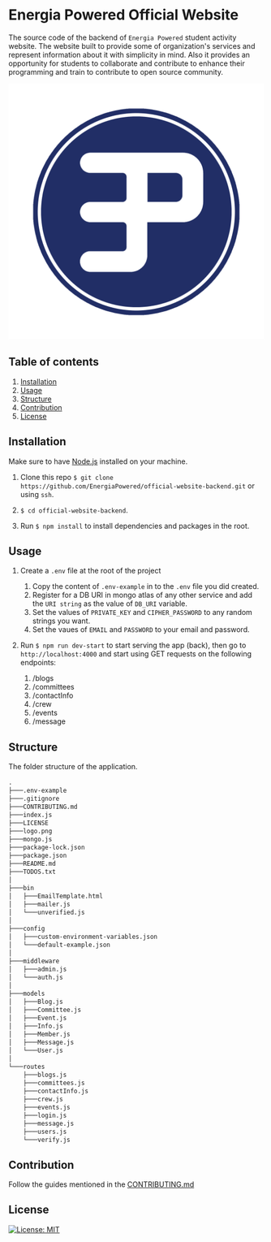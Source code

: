 # Energia Powered Official Website

The source code of the backend of `Energia Powered` student activity website. The website built to provide some of organization's services and represent information about it with simplicity in mind. Also it provides an opportunity for students to collaborate and contribute to enhance their programming and train to contribute to open source community.

![EP Logo](logo.png)

## Table of contents

1. [Installation](#install)
1. [Usage](#use)
1. [Structure](#structure)
1. [Contribution](#contribution)
1. [License](#license)

## Installation

Make sure to have [Node.js](https://nodejs.org/en/download/) installed on your machine.

1. Clone this repo `$ git clone https://github.com/EnergiaPowered/official-website-backend.git` or using `ssh`.

2. `$ cd official-website-backend`.

3. Run `$ npm install` to install dependencies and packages in the root.

## Usage

1. Create a `.env` file at the root of the project

   1. Copy the content of `.env-example` in to the `.env` file you did created.
   1. Register for a DB URI in mongo atlas of any other service and add the `URI string` as the value of `DB_URI` variable.
   1. Set the values of `PRIVATE_KEY` and `CIPHER_PASSWORD` to any random strings you want.
   1. Set the vaues of `EMAIL` and `PASSWORD` to your email and password.

1. Run `$ npm run dev-start` to start serving the app (back), then go to `http://localhost:4000` and start using GET requests on the following endpoints:

   1. /blogs
   1. /committees
   1. /contactInfo
   1. /crew
   1. /events
   1. /message

## Structure

The folder structure of the application.

```
.
├───.env-example
├───.gitignore
├───CONTRIBUTING.md
├───index.js
├───LICENSE
├───logo.png
├───mongo.js
├───package-lock.json
├───package.json
├───README.md
├───TODOS.txt
│
├───bin
│   ├───EmailTemplate.html
│   ├───mailer.js
│   └───unverified.js
│
├───config
│   ├───custom-environment-variables.json
│   └───default-example.json
│
├───middleware
│   ├───admin.js
│   └───auth.js
│
├───models
│   ├───Blog.js
│   ├───Committee.js
│   ├───Event.js
│   ├───Info.js
│   ├───Member.js
│   ├───Message.js
│   └───User.js
│
└───routes
    ├───blogs.js
    ├───committees.js
    ├───contactInfo.js
    ├───crew.js
    ├───events.js
    ├───login.js
    ├───message.js
    ├───users.js
    └───verify.js
```

## Contribution

Follow the guides mentioned in the [CONTRIBUTING.md](CONTRIBUTING.md)

## License

[![License: MIT](https://img.shields.io/badge/License-MIT-yellow.svg)](https://opensource.org/licenses/MIT)
